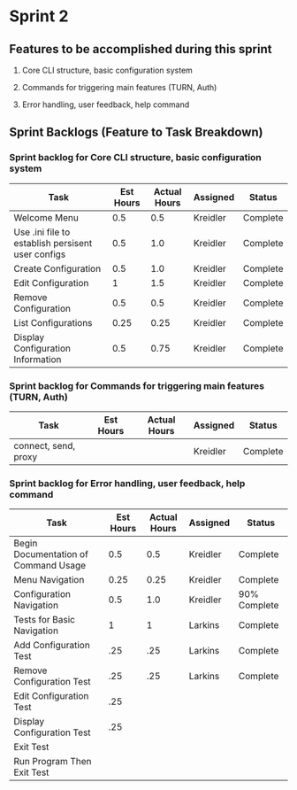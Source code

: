 # Sprint 2

## Features to be accomplished during this sprint

1. Core CLI structure, basic configuration system

2. Commands for triggering main features (TURN, Auth)

3. Error handling, user feedback, help command

## Sprint Backlogs (Feature to Task Breakdown)

### Sprint backlog for Core CLI structure, basic configuration system

| Task | Est Hours | Actual Hours | Assigned | Status |
|------|-----------|--------------|----------|--------|
|   Welcome Menu   |     0.5      |       0.5       |     Kreidler     |    Complete    |
|   Use .ini file to establish persisent user configs   |     0.5      |       1.0       |     Kreidler     |    Complete    |
|   Create Configuration   |     0.5      |       1.0       |     Kreidler     |    Complete    |
|   Edit Configuration   |     1      |       1.5       |     Kreidler     |    Complete    |
|   Remove Configuration   |     0.5      |       0.5       |     Kreidler     |    Complete    |
|   List Configurations   |     0.25      |       0.25       |     Kreidler     |    Complete    |
|   Display Configuration Information   |     0.5      |       0.75       |     Kreidler     |    Complete    |

### Sprint backlog for Commands for triggering main features (TURN, Auth)

| Task | Est Hours | Actual Hours | Assigned | Status |
|------|-----------|--------------|----------|--------|
|   connect, send, proxy   |           |              |    Kreidler      |    Complete    |

### Sprint backlog for Error handling, user feedback, help command

| Task | Est Hours | Actual Hours | Assigned | Status |
|------|-----------|--------------|----------|--------|
|   Begin Documentation of Command Usage   |     0.5     |       0.5       |    Kreidler      |    Complete    |
|   Menu Navigation   |     0.25      |       0.25       |     Kreidler     |    Complete    |
|   Configuration Navigation   |     0.5      |       1.0       |     Kreidler     |    90% Complete    |
| Tests for Basic Navigation | 1 | 1 | Larkins | Complete |
| Add Configuration Test | .25 | .25 | Larkins | Complete |
| Remove Configuration Test | .25 | .25 | Larkins | Complete |
| Edit Configuration Test | .25 | | | |
| Display Configuration Test | .25 | | | |
| Exit Test | | | | |
| Run Program Then Exit Test | | | | |